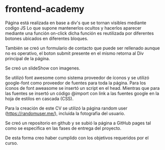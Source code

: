 # frontend-academy

Página está realizada en base a div's que se tornan visibles mediante codigo JS
Lo que supone mantenerlos ocultos y hacerlos aparecer mediante una función on-click
dicha función es reutilizada por diferentes botones ubicados en diferentes bloques. 

También se creó un formulario de contacto que puede ser rellenado
aunque no es operativo, el boton submit presente en el mismo retorna
al Div principal de la página.

Se creó un slideShow con imagenes. 

Se utilizó font awesome como sistema proveedor de íconos y se utilizó google-font 
como proveedor de fuentes para toda la página.
Para los íconos de font aweasome se insertó un script en el head.
Mientras que para las fuentes se insertó un código @import con link a las fuentes google
en la hoja de estilos en cascada (CSS).

Para la creación de este CV se utilizó la página random user (https://randomuser.me/),
incluida la fotografia del usuario.

Se creó un repositorio en github y se subió la página a GitHub pages tal como se especifica 
en las fases de entrega del proyecto.

De esta forma creo haber cumplido con los objetivos requeridos por el curso.

